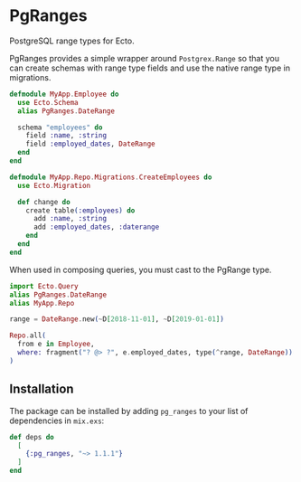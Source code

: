 # PgRanges

PostgreSQL range types for Ecto.

PgRanges provides a simple wrapper around `Postgrex.Range` so that you can
create schemas with range type fields and use the native range type in
migrations.

```elixir
defmodule MyApp.Employee do
  use Ecto.Schema
  alias PgRanges.DateRange

  schema "employees" do
    field :name, :string
    field :employed_dates, DateRange
  end
end

defmodule MyApp.Repo.Migrations.CreateEmployees do
  use Ecto.Migration

  def change do
    create table(:employees) do
      add :name, :string
      add :employed_dates, :daterange
    end
  end
end
```

When used in composing queries, you must cast to the PgRange type.

```elixir
import Ecto.Query
alias PgRanges.DateRange
alias MyApp.Repo

range = DateRange.new(~D[2018-11-01], ~D[2019-01-01])

Repo.all(
  from e in Employee,
  where: fragment("? @> ?", e.employed_dates, type(^range, DateRange))
)
```

## Installation

The package can be installed by adding `pg_ranges` to your list of dependencies
in `mix.exs`:

```elixir
def deps do
  [
    {:pg_ranges, "~> 1.1.1"}
  ]
end
```
